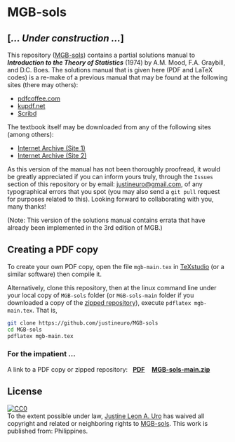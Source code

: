 # MGB-sols

## [*&hellip; Under construction &hellip;*]  
  
This repository ([MGB-sols](https://github.com/justineuro/MGB-sols)) contains a partial solutions manual to ***Introduction to the Theory of Statistics*** (1974)
by A.M. Mood, F.A. Graybill, and D.C. Boes. The solutions manual that is given here (PDF and LaTeX codes) is a re-make  of a previous manual that may be found at the following sites (there may others):

* [pdfcoffee.com](https://pdfcoffee.com/introduction-to-the-theory-of-statistics-solutions-manual-1974-mood-graybill-pdf-free.html)
* [kupdf.net](https://kupdf.net/download/introduction-to-the-theory-of-statistics-solutions-manual-1974-mood-graybillpdf_59b92c8c08bbc59450894cb7_pdf)
* [Scribd](https://www.scribd.com/document/327373269/Introduction-to-the-Theory-of-Statistics-Solutions-Manual-1974-Mood-Graybill)


The textbook itself may be downloaded from any of the following sites (among others):

* [Internet Archive (Site 1)](https://archive.org/details/in.ernet.dli.2015.132521)
* [Internet Archive (Site 2)](https://archive.org/details/in.ernet.dli.2015.137786)

As this version of the manual has not been thoroughly proofread, it would be greatly appreciated if you can inform yours truly, through the `Issues` section of this repository or by email: [justineuro@gmail.com](mailto:justineuro@gmail.com), of any typographical errors that you spot (you may also send a `git pull` request for purposes related to this). Looking forward to collaborating with you, many thanks!

(Note: This version of the solutions manual contains errata that have already been implemented in the 3rd edition of MGB.)

## Creating a PDF copy
To create your own PDF copy, open the file `mgb-main.tex` in [TeXstudio](https://texstudio.org/) (or a similar software) then compile it.  

Alternatively, clone this repository, then at the linux command line under your local copy of `MGB-sols` folder (or `MGB-sols-main` folder if you downloaded a copy of the [zipped repository](https://github.com/justineuro/MGB-sols/archive/refs/heads/main.zip)), execute `pdflatex mgb-main.tex`.  That is,
```bash
git clone https://github.com/justineuro/MGB-sols
cd MGB-sols
pdflatex mgb-main.tex
```

### For the impatient &hellip;
A link to a PDF copy or zipped repository: &nbsp; [**PDF**](https://github.com/justineuro/MGB-sols/blob/main/mgb-main.pdf) &nbsp;&nbsp; [**MGB-sols-main.zip**](https://github.com/justineuro/MGB-sols/archive/refs/heads/main.zip)


## License
<p xmlns:dct="http://purl.org/dc/terms/" xmlns:vcard="http://www.w3.org/2001/vcard-rdf/3.0#">
  <a rel="license"
     href="http://creativecommons.org/publicdomain/zero/1.0/">
    <img src="http://i.creativecommons.org/p/zero/1.0/88x31.png" style="border-style: none;" alt="CC0" />
  </a>
  <br />
  To the extent possible under law,
  <a rel="dct:publisher"
     href="https://github.com/justineuro">
    <span property="dct:title">Justine Leon A. Uro</span></a>
  has waived all copyright and related or neighboring rights to
  <span property="dct:title"><a href="https://github.com/justineuro/MGB-sols">MGB-sols</a></span>.
This work is published from:
<span property="vcard:Country" datatype="dct:ISO3166"
      content="PH" about="https://github.com/justineuro/MGB-sols">
  Philippines</span>.
</p>
